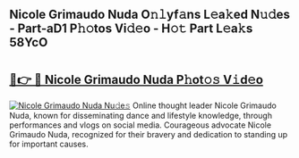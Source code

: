 ## Nicole Grimaudo Nuda O𝚗𝚕yf𝚊ns L𝚎a𝚔ed N𝚞𝚍es - Part-aD1 P𝚑𝚘tos Vi𝚍𝚎o - H𝚘𝚝 Part L𝚎a𝚔s 58YcO

# <h2><a href="http://kf1fgs2.oniu.top/?m=Nicole+Grimaudo+Nuda">🔗👉 🔴 Nicole Grimaudo Nuda P𝚑ot𝚘𝚜 V𝚒d𝚎o</a></h2>

[![Nicole Grimaudo Nuda Nu𝚍e𝚜](https://i.imgur.com/0qMVB7G.gif)](http://kf1fgs2.oniu.top/?m=Nicole+Grimaudo+Nuda)
Online thought leader Nicole Grimaudo Nuda, known for disseminating dance and lifestyle knowledge, through performances and vlogs on social media. Courageous advocate Nicole Grimaudo Nuda, recognized for their bravery and dedication to standing up for important causes.  
